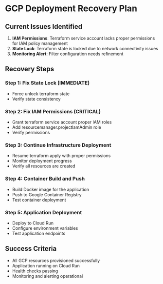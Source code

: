 # GCP Deployment Recovery Plan

## Current Issues Identified
1. **IAM Permissions**: Terraform service account lacks proper permissions for IAM policy management
2. **State Lock**: Terraform state is locked due to network connectivity issues
3. **Monitoring Alert**: Filter configuration needs refinement

## Recovery Steps

### Step 1: Fix State Lock (IMMEDIATE)
- Force unlock terraform state
- Verify state consistency

### Step 2: Fix IAM Permissions (CRITICAL)
- Grant terraform service account proper IAM roles
- Add resourcemanager.projectIamAdmin role
- Verify permissions

### Step 3: Continue Infrastructure Deployment
- Resume terraform apply with proper permissions
- Monitor deployment progress
- Verify all resources are created

### Step 4: Container Build and Push
- Build Docker image for the application
- Push to Google Container Registry
- Test container deployment

### Step 5: Application Deployment
- Deploy to Cloud Run
- Configure environment variables
- Test application endpoints

## Success Criteria
- All GCP resources provisioned successfully
- Application running on Cloud Run
- Health checks passing
- Monitoring and alerting operational